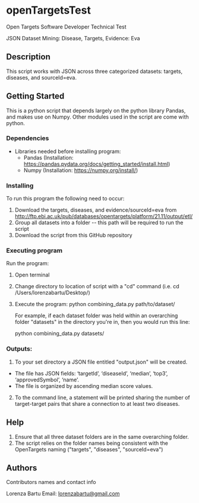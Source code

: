 # openTargetsTest
Open Targets Software Developer Technical Test

JSON Dataset Mining: Disease, Targets, Evidence: Eva

## Description

This script works with JSON across three categorized datasets: targets, diseases, and sourceId=eva. 

## Getting Started

This is a python script that depends largely on the python library Pandas, and makes use on Numpy. 
Other modules used in the script are come with python. 

### Dependencies

* Libraries needed before installing program: 
   - Pandas (Installation: https://pandas.pydata.org/docs/getting_started/install.html) 
   - Numpy (Installation: https://numpy.org/install/)


### Installing

To run this program the following need to occur: 
	
  1. Download the targets, diseases, and evidence/sourceId=eva from 
	   http://ftp.ebi.ac.uk/pub/databases/opentargets/platform/21.11/output/etl/
  2. Group all datasets into a folder -- this path will be required to run the script
  3. Download the script from this GitHub repository

### Executing program

Run the program: 
	
  1. Open terminal 
	
  2. Change directory to location of script with a "cd" command (i.e. cd /Users/lorenzabartu/Desktop/)
	
  3. Execute the program: 
		 python combining_data.py path/to/dataset/	
     
     For example, if each dataset folder was held within an overarching folder "datasets" 
     in the directory you're in, then you would run this line: 
     
     python combining_data.py datasets/	
    

### Outputs: 

1. To your set directory a JSON file entitled "output.json" will be created. 
- The file has JSON fields: ‘targetId’, ‘diseaseId’, ‘median’, ‘top3’, ‘approvedSymbol’, ‘name’.
- The file is organized by ascending median score values. 
2. To the command line, a statement will be printed sharing the number of target-target pairs that share a connection to at least two diseases.
## Help

1. Ensure that all three dataset folders are in the same overarching folder. 
2. The script relies on the folder names being consistent with the OpenTargets naming ("targets", "diseases", "sourceId=eva")

## Authors

Contributors names and contact info

Lorenza Bartu
Email: lorenzabartu@gmail.com

